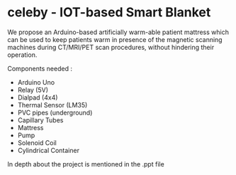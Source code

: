 # celeby - IOT-based Smart Blanket

We propose an Arduino-based artificially warm-able patient mattress which can be used to keep patients warm in presence of the magnetic scanning machines during CT/MRI/PET scan procedures, without hindering their operation. 


Components needed : 

- Arduino Uno
- Relay (5V) 
- Dialpad (4x4)
- Thermal Sensor (LM35) 
- PVC pipes (underground) 
- Capillary Tubes 
- Mattress 
- Pump 
- Solenoid Coil
- Cylindrical Container

In depth about the project is mentioned in the .ppt file
